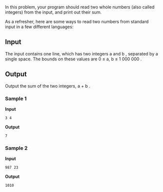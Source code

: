 In this problem, your program should read two whole numbers
(also called integers) from the input, and print out their
sum.

As a refresher, here are some ways to read two numbers from
standard input in a few different languages:

## Input
The input contains one line, which has two integers a and b , separated by a single space. The
bounds on these values are 0 ≤
a, b ≤ 1 000 000 .

## Output
Output the sum of the two integers, a + b .

### Sample 1
**Input**
```text
3 4
```
**Output**
```text
7
```

### Sample 2
**Input**
```text
987 23
```
**Output**
```text
1010
```

